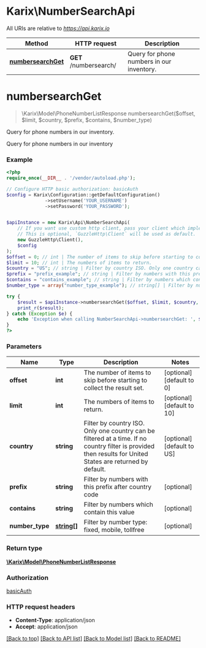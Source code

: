 # Karix\NumberSearchApi

All URIs are relative to *https://api.karix.io*

Method | HTTP request | Description
------------- | ------------- | -------------
[**numbersearchGet**](NumberSearchApi.md#numbersearchGet) | **GET** /numbersearch/ | Query for phone numbers in our inventory.


# **numbersearchGet**
> \Karix\Model\PhoneNumberListResponse numbersearchGet($offset, $limit, $country, $prefix, $contains, $number_type)

Query for phone numbers in our inventory.

Query for phone numbers in our inventory

### Example
```php
<?php
require_once(__DIR__ . '/vendor/autoload.php');

// Configure HTTP basic authorization: basicAuth
$config = Karix\Configuration::getDefaultConfiguration()
              ->setUsername('YOUR_USERNAME')
              ->setPassword('YOUR_PASSWORD');


$apiInstance = new Karix\Api\NumberSearchApi(
    // If you want use custom http client, pass your client which implements `GuzzleHttp\ClientInterface`.
    // This is optional, `GuzzleHttp\Client` will be used as default.
    new GuzzleHttp\Client(),
    $config
);
$offset = 0; // int | The number of items to skip before starting to collect the result set.
$limit = 10; // int | The numbers of items to return.
$country = "US"; // string | Filter by country ISO. Only one country can be filtered at a time. If no country filter is provided then results for United States are returned by default.
$prefix = "prefix_example"; // string | Filter by numbers with this prefix after country code
$contains = "contains_example"; // string | Filter by numbers which contain this value
$number_type = array("number_type_example"); // string[] | Filter by number type: fixed, mobile, tollfree

try {
    $result = $apiInstance->numbersearchGet($offset, $limit, $country, $prefix, $contains, $number_type);
    print_r($result);
} catch (Exception $e) {
    echo 'Exception when calling NumberSearchApi->numbersearchGet: ', $e->getMessage(), PHP_EOL;
}
?>
```

### Parameters

Name | Type | Description  | Notes
------------- | ------------- | ------------- | -------------
 **offset** | **int**| The number of items to skip before starting to collect the result set. | [optional] [default to 0]
 **limit** | **int**| The numbers of items to return. | [optional] [default to 10]
 **country** | **string**| Filter by country ISO. Only one country can be filtered at a time. If no country filter is provided then results for United States are returned by default. | [optional] [default to US]
 **prefix** | **string**| Filter by numbers with this prefix after country code | [optional]
 **contains** | **string**| Filter by numbers which contain this value | [optional]
 **number_type** | [**string[]**](../Model/string.md)| Filter by number type: fixed, mobile, tollfree | [optional]

### Return type

[**\Karix\Model\PhoneNumberListResponse**](../Model/PhoneNumberListResponse.md)

### Authorization

[basicAuth](../../README.md#basicAuth)

### HTTP request headers

 - **Content-Type**: application/json
 - **Accept**: application/json

[[Back to top]](#) [[Back to API list]](../../README.md#documentation-for-api-endpoints) [[Back to Model list]](../../README.md#documentation-for-models) [[Back to README]](../../README.md)

